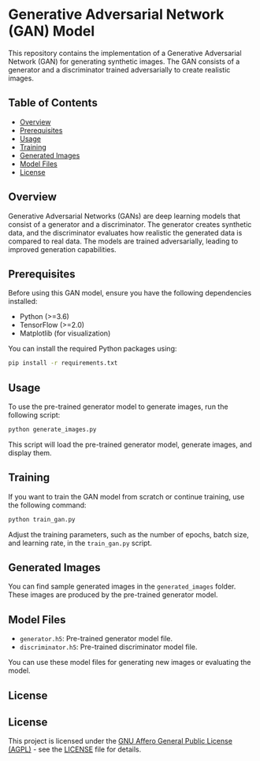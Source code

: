 # Generative Adversarial Network (GAN) Model

This repository contains the implementation of a Generative Adversarial Network (GAN) for generating synthetic images. The GAN consists of a generator and a discriminator trained adversarially to create realistic images.

## Table of Contents

- [Overview](#overview)
- [Prerequisites](#prerequisites)
- [Usage](#usage)
- [Training](#training)
- [Generated Images](#generated-images)
- [Model Files](#model-files)
- [License](#license)

## Overview

Generative Adversarial Networks (GANs) are deep learning models that consist of a generator and a discriminator. The generator creates synthetic data, and the discriminator evaluates how realistic the generated data is compared to real data. The models are trained adversarially, leading to improved generation capabilities.

## Prerequisites

Before using this GAN model, ensure you have the following dependencies installed:

- Python (>=3.6)
- TensorFlow (>=2.0)
- Matplotlib (for visualization)

You can install the required Python packages using:

```bash
pip install -r requirements.txt
```

## Usage

To use the pre-trained generator model to generate images, run the following script:

```bash
python generate_images.py
```

This script will load the pre-trained generator model, generate images, and display them.

## Training

If you want to train the GAN model from scratch or continue training, use the following command:

```bash
python train_gan.py
```

Adjust the training parameters, such as the number of epochs, batch size, and learning rate, in the `train_gan.py` script.

## Generated Images

You can find sample generated images in the `generated_images` folder. These images are produced by the pre-trained generator model.

## Model Files

- `generator.h5`: Pre-trained generator model file.
- `discriminator.h5`: Pre-trained discriminator model file.

You can use these model files for generating new images or evaluating the model.

## License

## License

This project is licensed under the [GNU Affero General Public License (AGPL)](LICENSE) - see the [LICENSE](LICENSE) file for details.
